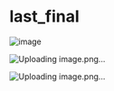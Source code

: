 # last_final

![image](https://user-images.githubusercontent.com/62961255/111022201-2c7a4900-8386-11eb-9869-1356a2743f90.png)


![Uploading image.png…]()

![Uploading image.png…]()
